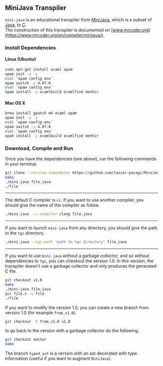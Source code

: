 ## MiniJava Transpiler

`mini-java` is an educational transpiler from [MiniJava](http://www.cambridge.org/resources/052182060X/), which is a subset of [Java](https://en.wikipedia.org/wiki/Java_%28programming_language%29),
to [C](https://en.wikipedia.org/wiki/C_%28programming_language%29).\
The construction of this transpiler is documented on [www.mrcoder.org](https://www.mrcoder.org/en/compiler/minijava/).

### Install Dependencies

#### Linux (Ubuntu)

```bash
sudo apt-get install ocaml opam
opam init -a -y
eval `opam config env`
opam switch -y 4.07.0
eval `opam config env`
opam install -y ocamlbuild ocamlfind menhir
```

#### Mac OS X

```bash
brew install gpatch m4 ocaml opam
opam init -a -y
eval `opam config env`
opam switch -y 4.07.0
eval `opam config env`
opam install -y ocamlbuild ocamlfind menhir
```

### Download, Compile and Run

Once you have the dependencies (see above), run the following commands in your terminal.

```bash
git clone --recurse-submodules https://github.com/lascar-pacagi/MiniJava.git
make
./mini-java file.java
./file
```

---

The default C compiler is `cc`. if you want to use another compiler, you should give the name of the compiler as follow.

```bash
./mini-java --c-compiler clang file.java
```

---

If you want to launch `mini-java` from any directory, you should give the path to the `tgc` directory.

```bash
./mini-java --tgc-path "path to tgc directory" file.java
```

---

If you want to use `mini-java` without a garbage collector, and so without dependencies to `tgc`, you can
checkout the version 1.0. In this version, the transpiler doesn't use a garbage collector and only produces
the generated C file.

```bash
git checkout v1.0
make
./mini-java file.java
gcc file.c -o file
./file
```

If you want to modify the version 1.0, you can create a new branch from version 1.0 (for example `from_v1.0`).

```bash
git checkout -b from_v1.0 v1.0
```

to go back to the version with a garbage collector do the following.

```bash
git checkout master
make
```

The branch `typed_ast` is a version with an ast decorated with type information (useful if you want to augment `MiniJava`).
